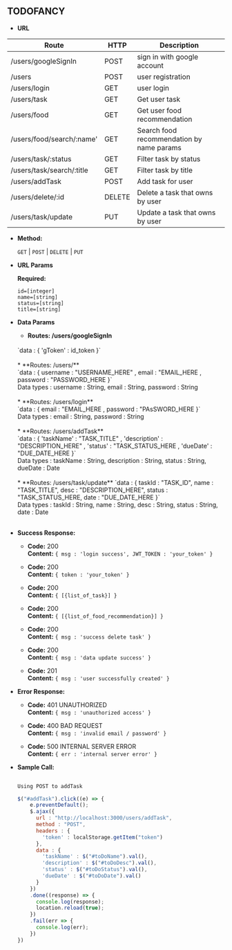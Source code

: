 **TODOFANCY**
----

* **URL**

Route | HTTP | Description
------------ | ------------- | -------------
/users/googleSignIn | POST | sign in with google account
/users| POST | user registration
/users/login | GET  | user login
/users/task | GET | Get user task
/users/food | GET | Get user food recommendation
/users/food/search/:name' | GET | Search food recommendation by name params
/users/task/:status | GET | Filter task by status
/users/task/search/:title | GET | Filter task by title
/users/addTask  | POST  | Add task for user
/users/delete/:id | DELETE | Delete a task that owns by user
/users/task/update  | PUT  | Update a task that owns by user


* **Method:**

  `GET` | `POST` | `DELETE` | `PUT`
  
*  **URL Params**


   **Required:**
 
   `id=[integer]` <br />
   `name=[string]` <br />
   `status=[string]` <br />
   `title=[string]` <br />


* **Data Params**

  * **Routes: /users/googleSignIn**
  <br />
  `data : { 'gToken' : id_token }`
  <br /><br />
  * **Routes: /users/**
  <br />
  `data : {
        username : "USERNAME_HERE" ,
        email : "EMAIL_HERE ,
        password : "PASSWORD_HERE
      }`
  <br />
  Data types : username : String, email : String, password : String
  <br /><br />
  * **Routes: /users/login**
  <br />
  `data : {
        email : "EMAIL_HERE ,
        password : "PAsSWORD_HERE
      }`
  <br />
  Data types :  email : String, password : String
  <br /><br />
  * **Routes: /users/addTask**
  <br />
  `data : {
            'taskName' : "TASK_TITLE" ,
            'description' : "DESCRIPTION_HERE" ,
            'status' : "TASK_STATUS_HERE ,
            'dueDate' : "DUE_DATE_HERE
          }`
  <br />
  Data types : taskName : String, description : String, status : String, dueDate : Date
  <br /><br />
  * **Routes: /users/task/update**   
  `data : {
          taskId : "TASK_ID",
          name : "TASK_TITLE",
          desc : "DESCRIPTION_HERE",
          status : "TASK_STATUS_HERE,
          date : "DUE_DATE_HERE
        }`
  <br />
  Data types : taskId : String, name : String, desc : String, status : String, date : Date
  <br /><br />

* **Success Response:**
  
  * **Code:** 200 <br />
    **Content:** `{ msg : 'login success', JWT_TOKEN : 'your_token' }`

  * **Code:** 200 <br />
    **Content:** `{ token : 'your_token' }`

  * **Code:** 200 <br />
    **Content:** `{ [{list_of_task}] }`
  
  * **Code:** 200 <br />
    **Content:** `{ [{list_of_food_recommendation}] }`

  * **Code:** 200 <br />
    **Content:** `{ msg : 'success delete task' }`
  
  * **Code:** 200 <br />
    **Content:** `{ msg : 'data update success' }`

  * **Code:** 201 <br />
    **Content:** `{ msg : 'user successfully created' }`


 
* **Error Response:**

  * **Code:** 401 UNAUTHORIZED <br />
    **Content:** `{ msg : 'unauthorized access' }`

  * **Code:** 400 BAD REQUEST <br />
    **Content:** `{ msg : 'invalid email / password' }`

  * **Code:** 500 INTERNAL SERVER ERROR <br />
    **Content:** `{ err : 'internal server error' }`
  

* **Sample Call:**

	```javascript
      
    Using POST to addTask
    
    $("#addTask").click((e) => {
        e.preventDefault();
        $.ajax({
          url : "http://localhost:3000/users/addTask",
          method : "POST",
          headers : {
            'token' : localStorage.getItem("token")
          },
          data : {
            'taskName' : $("#toDoName").val(),
            'description' : $("#toDoDesc").val(),
            'status' : $("#toDoStatus").val(),
            'dueDate' : $("#toDoDate").val()
          }
        })
        .done((response) => {
          console.log(response);
          location.reload(true);
        })
        .fail(err => {
          console.log(err);
        })
    })
    ```


